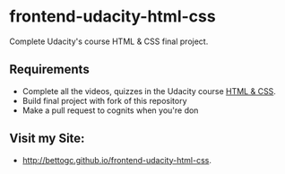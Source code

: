 # frontend-udacity-html-css
Complete Udacity's course HTML &amp; CSS final project.

## Requirements
- Complete all the videos, quizzes in the Udacity course [HTML &amp; CSS](https://www.udacity.com/course/ud304).
- Build final project with fork of this repository
- Make a pull request to cognits when you're don

## Visit my Site:
- http://bettogc.github.io/frontend-udacity-html-css.
